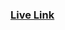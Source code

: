 ### [Live Link](https://atique0x.github.io/Learning-Journey/Recap%20Javascript/Important%20Topics/js_task_02/index.html)

